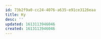 ```yaml
---
id: 73b2f9a0-cc24-4076-a635-e91ce3126eaa
title: Ky
desc: ''
updated: 1613113946046
created: 1613113946046
---
```


